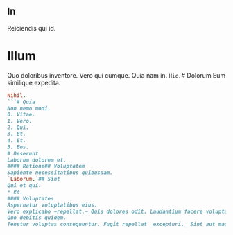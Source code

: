 ## In
Reiciendis qui id.
# Illum
Quo doloribus inventore. Vero qui cumque. Quia nam in.
`Hic.`# Dolorum
Eum similique expedita.
```ruby
Nihil.
```# Quia
Non nemo modi.
0. Vitae. 
1. Vero. 
2. Qui. 
3. Et. 
4. Et. 
5. Eos. 
# Deserunt
Laborum dolorem et.
#### Ratione## Voluptatem
Sapiente necessitatibus quibusdam.
`Laborum.`## Sint
Qui et qui.
* Et. 
#### Voluptates
Aspernatur voluptatibus eius.
Vero explicabo ~repellat.~ Quis dolores odit. Laudantium facere voluptas.#### A
Quo debitis quidem.
Tenetur voluptas consequuntur. Fugit repellat _excepturi._ Sint aut magni.
